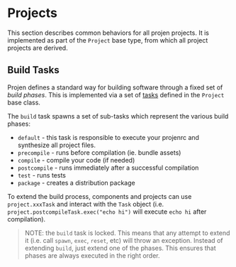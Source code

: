 # Projects

This section describes common behaviors for all projen projects. It is
implemented as part of the `Project` base type, from which all project projects
are derived.

## Build Tasks

Projen defines a standard way for building software through a fixed set of
*build phases*. This is implemented via a set of [tasks](./tasks.md) defined in
the `Project` base class.

The `build` task spawns a set of sub-tasks which represent the various build phases:

* `default` - this task is responsible to execute your projenrc and synthesize all project files.
* `precompile` - runs before compilation (ie. bundle assets)
* `compile` - compile your code (if needed)
* `postcompile` - runs immediately after a successful compilation
* `test` - runs tests
* `package` - creates a distribution package

To extend the build process, components and projects can use `project.xxxTask`
and interact with the `Task` object (i.e. `project.postcompileTask.exec("echo
hi")` will execute `echo hi` after compilation).

> NOTE: the `build` task is locked. This means that any attempt to extend it
> (i.e. call `spawn`, `exec`, `reset`, etc) will throw an exception. Instead of
> extending `build`, just extend one of the phases. This ensures that phases are
> always executed in the right order.
